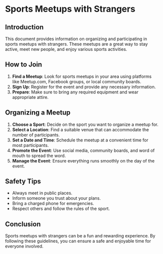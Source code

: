 # Sports Meetups with Strangers

## Introduction
This document provides information on organizing and participating in sports meetups with strangers. These meetups are a great way to stay active, meet new people, and enjoy various sports activities.

## How to Join
1. **Find a Meetup**: Look for sports meetups in your area using platforms like Meetup.com, Facebook groups, or local community boards.
2. **Sign Up**: Register for the event and provide any necessary information.
3. **Prepare**: Make sure to bring any required equipment and wear appropriate attire.

## Organizing a Meetup
1. **Choose a Sport**: Decide on the sport you want to organize a meetup for.
2. **Select a Location**: Find a suitable venue that can accommodate the number of participants.
3. **Set a Date and Time**: Schedule the meetup at a convenient time for most participants.
4. **Promote the Event**: Use social media, community boards, and word of mouth to spread the word.
5. **Manage the Event**: Ensure everything runs smoothly on the day of the event.

## Safety Tips
- Always meet in public places.
- Inform someone you trust about your plans.
- Bring a charged phone for emergencies.
- Respect others and follow the rules of the sport.

## Conclusion
Sports meetups with strangers can be a fun and rewarding experience. By following these guidelines, you can ensure a safe and enjoyable time for everyone involved.
